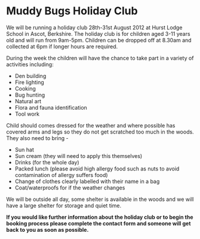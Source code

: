 # Muddy Bugs Holiday Club

We will be running a holiday club 28th-31st August 2012 at Hurst Lodge School in Ascot, Berkshire. The holiday club is for children aged 3-11 years old and will run from 9am-5pm. Children can be dropped off at 8.30am and collected at 6pm if longer hours are required.

During the week the children will have the chance to take part in a variety of activities including:

- Den building
- Fire lighting
- Cooking
- Bug hunting
- Natural art
- Flora and fauna identification
- Tool work

Child should comes dressed for the weather and where possible has covered arms and legs so they do not get scratched too much in the woods. They also need to bring -

- Sun hat
- Sun cream (they will need to apply this themselves)
- Drinks (for the whole day)
- Packed lunch (please avoid high allergy food such as nuts to avoid contamination of allergy suffers food)
- Change of clothes clearly labelled with their name in a bag
- Coat/waterproofs for if the weather changes

We will be outside all day, some shelter is available in the woods and we will have a large shelter for storage and quiet time.

**If you would like further information about the holiday club or to begin the booking process please complete the contact form and someone will get back to you as soon as possible.**
